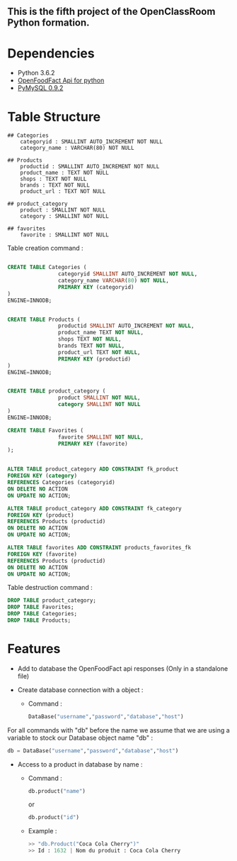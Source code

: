 ## This is the fifth project of the OpenClassRoom Python formation.

# Dependencies

- Python 3.6.2
- [OpenFoodFact Api for python](https://github.com/openfoodfacts/openfoodfacts-python)
- [PyMySQL 0.9.2](https://github.com/PyMySQL/PyMySQL)

# Table Structure

	## Categories
		categoryid : SMALLINT AUTO_INCREMENT NOT NULL 
		category_name : VARCHAR(80) NOT NULL

	## Products
		productid : SMALLINT AUTO_INCREMENT NOT NULL
		product_name : TEXT NOT NULL
		shops : TEXT NOT NULL
        brands : TEXT NOT NULL
        product_url : TEXT NOT NULL

    ## product_category
    	product : SMALLINT NOT NULL
    	category : SMALLINT NOT NULL

    ## favorites
    	favorite : SMALLINT NOT NULL


Table creation command :
```SQL

CREATE TABLE Categories (
                categoryid SMALLINT AUTO_INCREMENT NOT NULL,
                category_name VARCHAR(80) NOT NULL,
                PRIMARY KEY (categoryid)
)
ENGINE=INNODB;


CREATE TABLE Products (
                productid SMALLINT AUTO_INCREMENT NOT NULL,
                product_name TEXT NOT NULL,
                shops TEXT NOT NULL,
                brands TEXT NOT NULL,
                product_url TEXT NOT NULL,
                PRIMARY KEY (productid)
)
ENGINE=INNODB;


CREATE TABLE product_category (
                product SMALLINT NOT NULL,
                category SMALLINT NOT NULL
)
ENGINE=INNODB;

CREATE TABLE Favorites (
                favorite SMALLINT NOT NULL,
                PRIMARY KEY (favorite)
);


ALTER TABLE product_category ADD CONSTRAINT fk_product
FOREIGN KEY (category)
REFERENCES Categories (categoryid)
ON DELETE NO ACTION
ON UPDATE NO ACTION;

ALTER TABLE product_category ADD CONSTRAINT fk_category
FOREIGN KEY (product)
REFERENCES Products (productid)
ON DELETE NO ACTION
ON UPDATE NO ACTION;

ALTER TABLE favorites ADD CONSTRAINT products_favorites_fk
FOREIGN KEY (favorite)
REFERENCES Products (productid)
ON DELETE NO ACTION
ON UPDATE NO ACTION;
```

Table destruction command :
```SQL
DROP TABLE product_category;
DROP TABLE Favorites;
DROP TABLE Categories;
DROP TABLE Products;
```

# Features

- Add to database the OpenFoodFact api responses (Only in a standalone file)

- Create database connection with a object :

	- Command :
		```python
		DataBase("username","password","database","host")
		```

For all commands with "db" before the name we assume that we are using a variable to stock our Database object name "db" :
```python
db = DataBase("username","password","database","host")
```

- Access to a product in database by name : 
	- Command : 
		```python
		db.product("name")
		```
		or
		```python
		db.product("id")
		```

	- Example :
		```python
		>> "db.Product("Coca Cola Cherry")"
		>> Id : 1632 | Nom du produit : Coca Cola Cherry
		```




